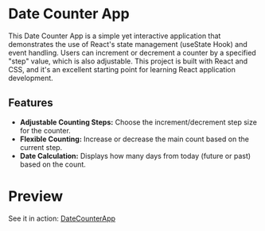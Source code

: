 #  Date Counter App

This Date Counter App is a simple yet interactive application that demonstrates the use of React's state management (useState Hook) and event handling. 
Users can increment or decrement a counter by a specified "step" value, which is also adjustable. 
This project is built with React and CSS, and it's an excellent starting point for learning React application development.

## Features

- **Adjustable Counting Steps:** Choose the increment/decrement step size for the counter.
- **Flexible Counting:** Increase or decrease the main count based on the current step.
- **Date Calculation:** Displays how many days from today (future or past) based on the count.

# Preview
See it in action: [DateCounterApp](https://date-counter-eight.vercel.app/)

